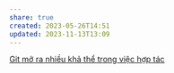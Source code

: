 ```yaml
---
share: true
created: 2023-05-26T14:51
updated: 2023-11-13T13:09
---
```

[Git mở ra nhiều khả thể trong việc hợp tác](./Git%20m%E1%BB%9F%20ra%20nhi%E1%BB%81u%20kh%E1%BA%A3%20th%E1%BB%83%20trong%20vi%E1%BB%87c%20h%E1%BB%A3p%20t%C3%A1c.md)
